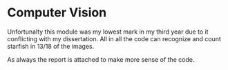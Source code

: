 # Computer Vision 

Unfortunalty this module was my lowest mark in my third year due to it conflicting with my dissertation. All in all the code can recognize and count starfish in 13/18 of the images. 

As always the report is attached to make more sense of the code.
